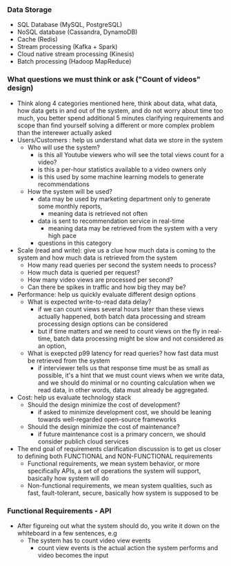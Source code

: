 ### Data Storage
- SQL Database (MySQL, PostgreSQL) 
- NoSQL database (Cassandra, DynamoDB)
- Cache (Redis)
- Stream processing (Kafka + Spark)
- Cloud native stream processing (Kinesis)
- Batch processing (Hadoop MapReduce)

### What questions we must think or ask ("Count of videos" design)
- Think along 4 categories mentioned here, think about data, what data, how data gets in and out of the system, and do not worry about time too much, you better spend additional 5 minutes clarifying requirements and scope than find yourself solving a different or more complex problem than the interewer actually asked
- Users/Customers : help us understand what data we store in the system
	- Who will use the system?
		- is this all Youtube viewers who will see the total views count for a video?
		- is this a per-hour statistics available to a video owners only
		- is this used by some machine learning models to generate recommendations
	- How the system will be used?
		- data may be used by marketing department only to generate some monthly reports,
			- meaning data is retrieved not often
		- data is sent to recommendation service in real-time
			- meaning data may be retrieved from the system with a very high pace
		- questions in this category 
- Scale (read and write): give us a clue how much data is coming to the system and how much data is retrieved from the system
	- How many read queries per second the system needs to process?
	- How much data is queried per request?
	- How many video views are processed per second?
	- Can there be spikes in traffic and how big they may be?
- Performance: help us quickly evaluate different design options
	- What is expected write-to-read data delay? 
		- if we can count views several hours later than these views actually happened, both batch data processing and stream processing design options can be considered
		- but if time matters and we need to count views on the fly in real-time, batch data processing might be slow and not considered as an option,
	- What is exepcted p99 latency for read queries? how fast data must be retrieved from the system
		- if interviewer tells us that response time must be as small as possible,  it's a hint that we must count views when we write data, and we should do minimal or no counting calculation when we read data, in other words, data must already be aggregated.
- Cost: help us evaluate technology stack
	- Should the design minimize the cost of development?
		- if asked to minimize development cost, we should be leaning towards well-regarded open-source frameworks
	- Should the design minimize the cost of maintenance?
		- if future maintenance cost is a primary concern, we should consider publich cloud services
- The end goal of requirements clarification discussion is to get us closer to defining both FUNCTIONAL and NON-FUNCTIONAL requirements
	- Functional requirements, we mean system behavior, or more specifically APIs, a set of operations the system will support, basically how system will do
	- Non-functional requirements, we mean system qualities, such as fast, fault-tolerant, secure, basically how system is supposed to be

### Functional Requirements - API
- After figureing out what the system should do, you write it down on the whiteboard in a few sentences, e.g
	- The system has to count video view events
		- count view events is the actual action the system performs and video becomes the input
	
<!--stackedit_data:
eyJoaXN0b3J5IjpbMTI5ODIzMTIsNDY0NjM5NDgzXX0=
-->